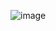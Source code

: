 ![image](https://github.com/martinwilchesdev/tip_time_app/assets/105892607/b56d430c-ec7a-47b2-9960-f8441b1a235b)
